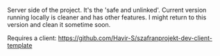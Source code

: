 Server side of the project. It's the 'safe and unlinked'. Current version running locally is cleaner and has other features. I might return to this version and clean it sometime soon.

Requires a client:
https://github.com/Havir-S/szafranprojekt-dev-client-template
